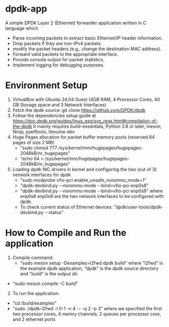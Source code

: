 # dpdk-app
A simple DPDK Layer 2 (Ethernet) forwarder application written in C language which
- Parse incoming packets to extract basic Ethernet/IP header information.
- Drop packets if they are non-IPv4 packets.
- modify the packet headers (e.g., change the destination MAC address).
- Forward valid packets to the appropriate interface.
- Provide console output for packet statistics.
- Implement logging for debugging purposes.

# Environment Setup
1. VirtualBox with Ubuntu 24.04 Guest (4GB RAM, 4 Processor Cores, 40 GB Storage space and 3 Network Interfaces)
2. Fetch the dpdk source: git clone https://github.com/DPDK/dpdk
3. Follow the dependencies setup guide at https://doc.dpdk.org/guides/linux_gsg/sys_reqs.html#compilation-of-the-dpdk
   It mainly requires build-essentials, Python 3.6 or later, meson, Ninja, pyelftools, libnuma-dev
4. Huge Pages allocation for packet buffer memory pools (reserved 64 pages of size 2 MB)
   - "sudo chmod 777 /sys/kernel/mm/hugepages/hugepages-2048kB/nr_hugepages"
   - "echo 64 > /sys/kernel/mm/hugepages/hugepages-2048kB/nr_hugepages"
5. Loading dpdk NIC drivers in kernel and configuring the two (out of 3) network interfaces for dpdk
   - "sudo modprobe vfio-pci enable_unsafe_noiommu_mode=1"
   - "dpdk-devbind.py --noiommu-mode --bind=vfio-pci enp0s8"
   - "dpdk-devbind.py --noiommu-mode --bind=vfio-pci enp0s9" where enp0s8 enp0s9 are the two network interfaces to be configured with dpdk.
   - To check current status of Ethernet devices:
   "dpdk/user-tools/dpdk-devbind.py --status"

# How to Compile and Run the application
1. Compile command:
   - "sudo meson setup -Dexamples=l2fwd dpdk build"
   where "l2fwd" is the example dpdk application, "dpdk" is the dpdk source directory and "build" is the output dir.
- "sudo meson compile -C build" 
2. To run the application: 
- "cd /build/examples"
- "sudo ./dpdk-l2fwd -l 0-1 -n 4 -- -q 2 -p 3"
where we specified the first two processor cores, 4 memry channels, 2 queues per processor core, and 2 ethernet ports
 

